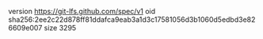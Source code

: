 version https://git-lfs.github.com/spec/v1
oid sha256:2ee2c22d878ff81ddafca9eab3a1d3c17581056d3b1060d5edbd3e826609e007
size 3295
